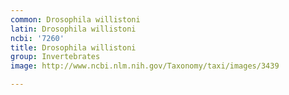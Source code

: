 ```yaml
---
common: Drosophila willistoni
latin: Drosophila willistoni
ncbi: '7260'
title: Drosophila willistoni
group: Invertebrates
image: http://www.ncbi.nlm.nih.gov/Taxonomy/taxi/images/3439

---
```


